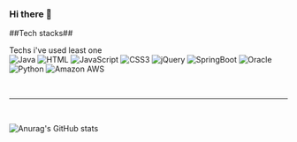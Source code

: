 ### Hi there 👋

##Tech stacks##

Techs i've used least one <br/>
<img alt="Java" src ="https://img.shields.io/badge/Java-007396.svg?&style=flat-square,&logo=Java&logoColor=white"/> 
<img alt="HTML" src ="https://img.shields.io/badge/HTML-E34F26.svg?&style=flat-square,&logo=HTML5&logoColor=white"/>
<img alt="JavaScript" src ="https://img.shields.io/badge/JavaScript-F7DF1E.svg?&style=flat-square,&logo=JavaScript&logoColor=white"/>
<img alt="CSS3" src ="https://img.shields.io/badge/CSS3-FF9933.svg?&style=flat-square,&logo=CSS3&logoColor=white"/>
<img alt="jQuery" src ="https://img.shields.io/badge/jQuery-DB3552.svg?&style=flat-square,&logo=jQuery&logoColor=white"/>
<img alt="SpringBoot" src ="https://img.shields.io/badge/SpringBoot-6DB33F.svg?&style=flat-square,&logo=SpringBoot&logoColor=white"/>
<img alt="Oracle" src ="https://img.shields.io/badge/Oracle-F80000.svg?&style=flat-square,&logo=Oracle&logoColor=white"/>
<img alt="Python" src ="https://img.shields.io/badge/Python-3776AB.svg?&style=flat-square,&logo=Python&logoColor=white"/>
<img alt="Amazon AWS" src ="https://img.shields.io/badge/Amazon AWS-232F3E.svg?&style=flat-square,&logo=Amazon AWS&logoColor=white"/> <br/>

<br/><hr/><br/>

![Anurag's GitHub stats](https://github-readme-stats.vercel.app/api?username=ttaehee&show_icons=true&theme=tokyonight)<br/>
